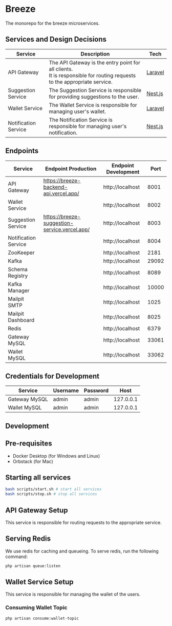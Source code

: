 # Breeze

The monorepo for the breeze microservices.

## Services and Design Decisions

| Service              | Description                                                                                                                 | Tech                            |
| -------------------- | --------------------------------------------------------------------------------------------------------------------------- | ------------------------------- |
| API Gateway          | The API Gateway is the entry point for all clients.<br/> It is responsible for routing requests to the appropriate service. | [Laravel](https://laravel.com/) |
| Suggestion Service   | The Suggestion Service is responsible for providing suggestions to the user.                                                | [Nest.js](https://nestjs.com/)  |
| Wallet Service       | The Wallet Service is responsible for managing user's wallet.                                                               | [Laravel](https://laravel.com/) |
| Notification Service | The Notification Service is responsible for managing user's notification.                                                   | [Nest.js](https://nestjs.com/)  |

## Endpoints

| Service              | Endpoint Production                           | Endpoint Development | Port  |
| -------------------- | --------------------------------------------- | -------------------- | ----- |
| API Gateway          | https://breeze-backend-api.vercel.app/        | http://localhost     | 8001  |
| Wallet Service       |                                               | http://localhost     | 8002  |
| Suggestion Service   | https://breeze-suggestion-service.vercel.app/ | http://localhost     | 8003  |
| Notification Service |                                               | http://localhost     | 8004  |
| ZooKeeper            |                                               | http://localhost     | 2181  |
| Kafka                |                                               | http://localhost     | 29092 |
| Schema Registry      |                                               | http://localhost     | 8089  |
| Kafka Manager        |                                               | http://localhost     | 10000 |
| Mailpit SMTP         |                                               | http://localhost     | 1025  |
| Mailpit Dashboard    |                                               | http://localhost     | 8025  |
| Redis                |                                               | http://localhost     | 6379  |
| Gateway MySQL        |                                               | http://localhost     | 33061 |
| Wallet MySQL         |                                               | http://localhost     | 33062 |

## Credentials for Development

| Service       | Username | Password | Host      |
| ------------- | -------- | -------- | --------- |
| Gateway MySQL | admin    | admin    | 127.0.0.1 |
| Wallet MySQL  | admin    | admin    | 127.0.0.1 |

## Development

## Pre-requisites

- Docker Desktop (for Windows and Linux)
- Orbstack (for Mac)

## Starting all services

```bash
bash scripts/start.sh # start all services
bash scripts/stop.sh # stop all services
```

## API Gateway Setup

This service is responsible for routing requests to the appropriate service.

## Serving Redis

We use redis for caching and queueing. To serve redis, run the following command:

```bash
php artisan queue:listen
```

## Wallet Service Setup

This service is responsible for managing the wallet of the users.

### Consuming Wallet Topic

```bash
php artisan consume:wallet-topic
```
